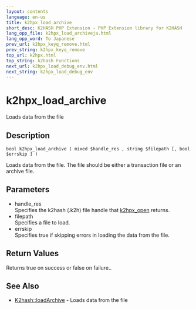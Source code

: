 ```yaml
---
layout: contents
language: en-us
title: k2hpx_load_archive
short_desc: K2HASH PHP Extension - PHP Extension library for K2HASH
lang_opp_file: k2hpx_load_archiveja.html
lang_opp_word: To Japanese
prev_url: k2hpx_keyq_remove.html
prev_string: k2hpx_keyq_remove
top_url: k2hpx.html
top_string: k2hash Functions
next_url: k2hpx_load_debug_env.html
next_string: k2hpx_load_debug_env
---
```


# k2hpx_load_archive
Loads data from the file

## Description
```
bool k2hpx_load_archive ( mixed $handle_res , string $filepath [, bool $errskip ] )
```
Loads data from the file. The file should be either a transaction file or an archive file.

## Parameters
- handle_res  
Specifies the k2hash (.k2h) file handle that [k2hpx_open](k2hpx_open.html) returns.
- filepath  
Specifies a file to load.
- errskip  
Specifies true if skipping errors in loading the data from the file.

## Return Values
Returns true on success or false on failure.. 

## See Also
- [K2hash::loadArchive](k2h_loadarchive.html) - Loads data from the file
